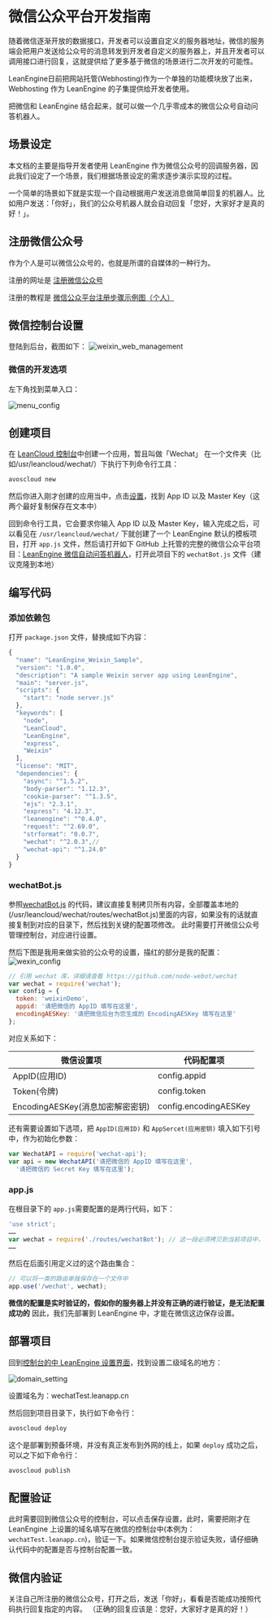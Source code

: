 # 微信公众平台开发指南

随着微信逐渐开放的数据接口，开发者可以设置自定义的服务器地址，微信的服务端会把用户发送给公众号的消息转发到开发者自定义的服务器上，并且开发者可以调用接口进行回复，这就提供给了更多基于微信的场景进行二次开发的可能性。

LeanEngine日前把网站托管(Webhosting)作为一个单独的功能模块放了出来，Webhosting 作为 LeanEngine 的子集提供给开发者使用。

把微信和 LeanEngine 结合起来，就可以做一个几乎零成本的微信公众号自动问答机器人。

## 场景设定
本文档的主要是指导开发者使用 LeanEngine 作为微信公众号的回调服务器，因此我们设定了一个场景，我们根据场景设定的需求逐步演示实现的过程。

一个简单的场景如下就是实现一个自动根据用户发送消息做简单回复的机器人。比如用户发送：「你好」，我们的公众号机器人就会自动回复「您好，大家好才是真的好！」。


## 注册微信公众号
作为个人是可以微信公众号的，也就是所谓的自媒体的一种行为。

注册的网址是 [注册微信公众号](https://mp.weixin.qq.com/cgi-bin/readtemplate?t=register/step1_tmpl&lang=zh_CN)

注册的教程是 [微信公众平台注册步骤示例图（个人）](https://kf.qq.com/faq/120911VrYVrA130620u2iA7n.html)


## 微信控制台设置
登陆到后台，截图如下：
![weixin_web_management](http://ac-lhzo7z96.clouddn.com/1456389898408)

### 微信的开发选项
左下角找到菜单入口：

![menu_config](http://ac-lhzo7z96.clouddn.com/1456390574175)

## 创建项目
在 [LeanCloud 控制台](https://leancloud.cn/applist.html#/apps)中创建一个应用，暂且叫做「Wechat」
在一个文件夹（比如/usr/leancloud/wechat/）下执行下列命令行工具：

```bash
avoscloud new
```

然后你进入刚才创建的应用当中，点击[设置](https://leancloud.cn/app.html?appid={{appid}}#/general)，找到 App ID 以及 Master Key（这两个最好复制保存在文本中）

回到命令行工具，它会要求你输入 App ID 以及 Master Key，输入完成之后，可以看见在 `/usr/leancloud/wechat/` 下就创建了一个 LeanEngine 默认的模板项目，打开 `app.js` 文件，然后请打开如下 GitHub 上托管的完整的微信公众平台项目：[LeanEngine 微信自动问答机器人](https://github.com/leancloud/LeanEngine-WechatBot)，打开此项目下的 `wechatBot.js` 文件（建议克隆到本地）

## 编写代码

### 添加依赖包
打开 `package.json` 文件，替换成如下内容：

```js
{
  "name": "LeanEngine_Weixin_Sample",
  "version": "1.0.0",
  "description": "A sample Weixin server app using LeanEngine",
  "main": "server.js",
  "scripts": {
    "start": "node server.js"
  },
  "keywords": [
    "node",
    "LeanCloud",
    "LeanEngine",
    "express",
    "Weixin"
  ],
  "license": "MIT",
  "dependencies": {
    "async": "^1.5.2",
    "body-parser": "1.12.3",
    "cookie-parser": "^1.3.5",
    "ejs": "2.3.1",
    "express": "4.12.3",
    "leanengine": "^0.4.0",
    "request": "^2.69.0",
    "strformat": "0.0.7",
    "wechat": "^2.0.3",// 
    "wechat-api": "^1.24.0"
  }
}
```

### wechatBot.js
参照[wechatBot.js](https://github.com/leancloud/LeanEngine-WechatBot/blob/master/routes/wechatBot.js) 的代码，建议直接复制拷贝所有内容，全部覆盖本地的(/usr/leancloud/wechat/routes/wechatBot.js)里面的内容，如果没有的话就直接复制到对应的目录下，然后找到关键的配置项修改。
此时需要打开微信公众号管理控制台，对应进行设置。

然后下图是我用来做实验的公众号的设置，描红的部分是我的配置：
![wexin_config](http://ac-lhzo7z96.clouddn.com/1456390412452)

```js
// 引用 wechat 库，详细请查看 https://github.com/node-webot/wechat
var wechat = require('wechat');
var config = {
  token: 'weixinDemo',
  appid: '请把微信的 AppID 填写在这里',
  encodingAESKey: '请把微信后台为您生成的 EncodingAESKey 填写在这里'
};
```

对应关系如下：

微信设置项 | 代码配置项
--- | ---
AppID(应用ID)|config.appid
Token(令牌) | config.token
EncodingAESKey(消息加密解密密钥)|  config.encodingAESKey

还有需要设置如下选项，把 `AppID(应用ID)` 和 `AppSercet(应用密钥)` 填入如下引号中，作为初始化参数：

```js
var WechatAPI = require('wechat-api');
var api = new WechatAPI('请把微信的 AppID 填写在这里',
  '请把微信的 Secret Key 填写在这里');
```

### app.js
在根目录下的 `app.js`需要配置的是两行代码，如下：

```js
'use strict';
……
var wechat = require('./routes/wechatBot'); // 这一段必须拷贝到当前项目中，它是定义了一个路由集合
……
```


然后在后面引用定义过的这个路由集合：

```js
// 可以将一类的路由单独保存在一个文件中
app.use('/wechat', wechat);
```

**微信的配置是实时验证的，假如你的服务器上并没有正确的进行验证，是无法配置成功的**
因此，我们先部署到 LeanEngine 中，才能在微信这边保存设置。

## 部署项目
回到[控制台的中 LeanEngine 设置界面](https://leancloud.cn/cloud.html?appid={{appid}}#/conf)，找到设置二级域名的地方：

![domain_setting](http://ac-lhzo7z96.clouddn.com/1456826436084)

设置域名为：wechatTest.leanapp.cn

然后回到项目目录下，执行如下命令行：

```bash
avoscloud deploy
``` 
这个是部署到预备环境，并没有真正发布到外网的线上，如果 `deploy` 成功之后，可以之下如下命令行：

```bash
avoscloud publish
```

## 配置验证
此时需要回到微信公众号的控制台，可以点击保存设置，此时，需要把刚才在 LeanEngine 上设置的域名填写在微信的控制台中(本例为：`wechatTest.leanapp.cn`)，验证一下。如果微信控制台提示验证失败，请仔细确认代码中的配置是否与控制台配置一致。

## 微信内验证
关注自己所注册的微信公众号，打开之后，发送「你好」，看看是否能成功按照代码执行回复指定的内容。
（正确的回复应该是：您好，大家好才是真的好！）
